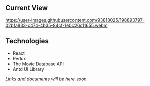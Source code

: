 ## Current View

https://user-images.githubusercontent.com/93818025/198893797-02bfa833-c474-4b35-84cf-1e0c26c11655.webm

## Technologies

- React
- Redux
- The Movie Database API
- Antd UI Library

*Links and documents will be here soon.*

